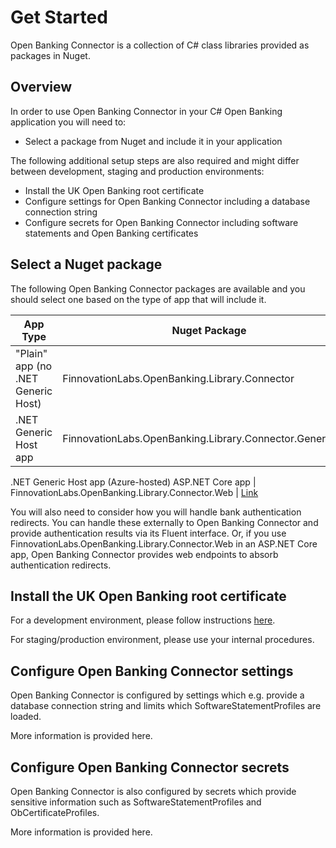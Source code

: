 # Get Started

Open Banking Connector is a collection of C# class libraries provided as packages in Nuget.

## Overview

In order to use Open Banking Connector in your C# Open Banking application you will need to:
- Select a package from Nuget and include it in your application

The following additional setup steps are also required and might differ between development, staging and production environments:
- Install the UK Open Banking root certificate
- Configure settings for Open Banking Connector including a database connection string
- Configure secrets for Open Banking Connector including software statements and Open Banking certificates

## Select a Nuget package

The following Open Banking Connector packages are available and you should select one based on the type of app that will include it.

App Type | Nuget Package | Link
--- | --- | ---
"Plain" app (no .NET Generic Host) | FinnovationLabs.OpenBanking.Library.Connector | [Link](https://www.nuget.org/packages/FinnovationLabs.OpenBanking.Library.Connector)
.NET Generic Host app | FinnovationLabs.OpenBanking.Library.Connector.GenericHost | [Link](https://www.nuget.org/packages/FinnovationLabs.OpenBanking.Library.Connector.GenericHost)
.NET Generic Host app (Azure-hosted)
ASP.NET Core app | FinnovationLabs.OpenBanking.Library.Connector.Web | [Link](https://www.nuget.org/packages/FinnovationLabs.OpenBanking.Library.Connector.Web)

You will also need to consider how you will handle bank authentication redirects. You can handle these externally to Open Banking Connector and provide authentication results via its Fluent interface. Or, if you use FinnovationLabs.OpenBanking.Library.Connector.Web in an ASP.NET Core app, Open Banking Connector provides web endpoints to absorb authentication redirects.

## Install the UK Open Banking root certificate

For a development environment, please follow instructions [here](./dev-environment/install-ob-root-cert.md).

For staging/production environment, please use your internal procedures.
## Configure Open Banking Connector settings

Open Banking Connector is configured by settings which e.g. provide a database connection string and limits which SoftwareStatementProfiles are loaded.

More information is provided here.
## Configure Open Banking Connector secrets

Open Banking Connector is also configured by secrets which provide sensitive information such as SoftwareStatementProfiles and ObCertificateProfiles.

More information is provided here.



